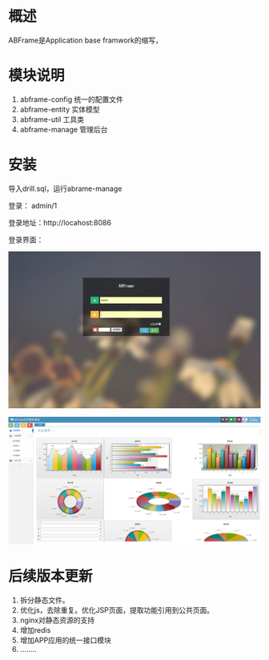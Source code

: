 # 概述

ABFrame是Application base framwork的缩写，


# 模块说明


1. abframe-config  统一的配置文件
2. abframe-entity  实体模型
3. abframe-util    工具类
4. abframe-manage  管理后台


# 安装

导入drill.sql，运行abrame-manage

登录： admin/1

登录地址：http://locahost:8086  

登录界面：

![login](https://github.com/zoopaper/assets/blob/master/img/login.jpg)

![login](https://github.com/zoopaper/assets/blob/master/img/main.jpg)

# 后续版本更新

1. 拆分静态文件。
2. 优化js，去除重复。优化JSP页面，提取功能引用到公共页面。
3. nginx对静态资源的支持
4. 增加redis
5. 增加APP应用的统一接口模块
6. ........
